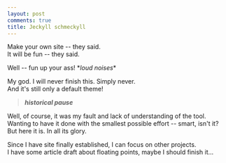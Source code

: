 ```yaml
---
layout: post
comments: true
title: Jeckyll schmeckyll
---
```


Make your own site -- they said.<br>
It will be fun -- they said.<br>

Well -- fun up your ass! \**loud noises*\*

My god. I will never finish this. Simply never.<br>
And it's still only a default theme!

> **_historical pause_**

Well, of course, it was my fault and lack of understanding of the tool.<br>
Wanting to have it done with the smallest possible effort -- smart, isn't it?<br>
But here it is. In all its glory.<br>

Since I have site finally established, I can focus on other projects.<br>
I have some article draft about floating points, maybe I should finish it...
